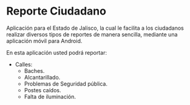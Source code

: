 # Reporte Ciudadano
Aplicación para el Estado de Jalisco, la cual le facilita a los ciudadanos realizar diversos tipos de reportes de manera sencilla, mediante una aplicación móvil para Android.

En esta aplicación usted podrá reportar:
* Calles:
  * Baches.
  * Alcantarillado.
  * Problemas de Seguridad pública.
  * Postes caídos.
  * Falta de iluminación.
